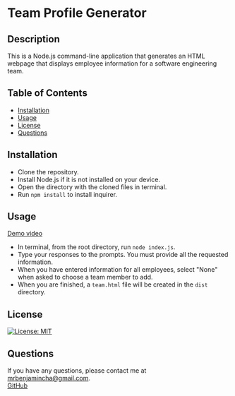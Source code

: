 # Team Profile Generator

## Description

This is a Node.js command-line application that generates an HTML webpage that displays employee information for a software engineering team.

## Table of Contents

- [Installation](#installation)
- [Usage](#usage)
- [License](#license)
- [Questions](#questions)

## Installation

- Clone the repository.
- Install Node.js if it is not installed on your device.
- Open the directory with the cloned files in terminal.
- Run `npm install` to install inquirer.

## Usage

[Demo video](https://drive.google.com/file/d/1bgTzB4pjclq7lMZSTSucAjDex6z7PzSJ/view)

- In terminal, from the root directory, run `node index.js`.
- Type your responses to the prompts. You must provide all the requested information.
- When you have entered information for all employees, select "None" when asked to choose a team member to add.
- When you are finished, a `team.html` file will be created in the `dist` directory.

## License

[![License: MIT](https://img.shields.io/badge/License-MIT-yellow.svg)](https://opensource.org/licenses/MIT)

## Questions

If you have any questions, please contact me at [mrbenjamincha@gmail.com](mailto:mrbenjamincha@gmail.com).\
[GitHub](https://github.com/bencha27)
